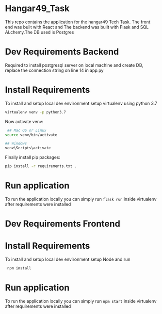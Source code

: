 # Hangar49_Task
This repo contains the application for the hangar49 Tech Task. The front end was built with React and The backend was built with Flask and SQL ALchemy.The DB used is Postgres 

# Dev Requirements Backend
Required to install postgresql server on local machine and create DB, replace the connection string on line 14 in app.py

# Install Requirements 
To install and setup local dev environment setup virtualenv using python 3.7
```bash
virtualenv venv -p python3.7
```

Now activate venv:
```bash 
 ## Mac OS or Linux
source venv/bin/activate

## Windows 
venv\Scripts\activate
```

Finally install pip packages:
```bash
pip install -r requirements.txt .
```

# Run application
To run the application locally you can simply run `flask run` inside virtualenv after requirements were installed

# Dev Requirements Frontend

# Install Requirements 
To install and setup local dev environment setup Node and run
```bash
 npm install
```

# Run application
To run the application locally you can simply run `npm start` inside virtualenv after requirements were installed


 
 
